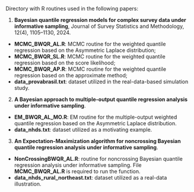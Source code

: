 Directory with R routines used in the following papers:

1. **Bayesian quantile regression models for complex survey data under informative sampling**, Journal of Survey Statistics and Methodology, 12(4), 1105–1130, 2024. 

- **MCMC_BWQR_AL.R**: MCMC routine for the weighted quantile regression based on the Asymmetric Laplace distribution;
- **MCMC_BWQR_SL.R**: MCMC routine for the weighted quantile regression based on the score likelihood;
- **MCMC_BWQR_AP.R**: MCMC routine for the weighted quantile regression based on the approximate method;
- **data_provabrasil.txt**: dataset utilized in the real-data-based simulation study.

<!--
2. **Bayesian quantile regression models for bounded count data under informative sampling**. 

- **MCMC_BWQR_AL_count.R** : MCMC routine for the weighted quantile regression based on the Asymmetric Laplace distribution for count data;
- **MCMC_BWQR_AL_bounded_count.R** : MCMC routine for the weighted quantile regression based on the Asymmetric Laplace distribution for bounded count data.
- **MCMC_BWQR_PL_count.R** : MCMC routine for the weighted quantile regression based on the pseudo posterior for count data;
- **MCMC_BWQR_PL_bounded_count.R** : MCMC routine for the weighted quantile regression based on the pseudo posterior for bounded count data.
-->

2. **A Bayesian approach to multiple-output quantile regression analysis under informative sampling**.
   
- **EM_BWQR_AL_MO.R**: EM routine for the multiple-output weighted quantile regression based on the Asymmetric Laplace distribution.
- **data_nhds.txt**: dataset utilized as a motivating example.

3. **An Expectation-Maximization algorithm for noncrossing Bayesian quantile regression analysis under informative sampling**.

- **NonCrossingBWQR_AL.R**: routine for noncrossing Bayesian quantile regression analysis under informative sampling. File **MCMC_BWQR_AL.R** is required to run the function.
- **data_nhds_rural_northeast.txt**: dataset utilized as a real-data illustration.
